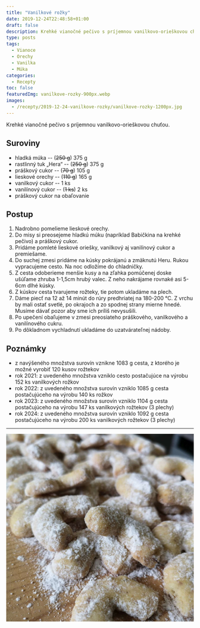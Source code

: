 ```yaml
---
title: "Vanilkové rožky"
date: 2019-12-24T22:48:58+01:00
draft: false
description: Krehké vianočné pečivo s príjemnou vanilkovo-orieškovou chuťou.
type: posts
tags:
  - Vianoce
  - Orechy
  - Vanilka
  - Múka
categories:
  - Recepty
toc: false
featuredImg: vanilkove-rozky-900px.webp
images:
  - /recepty/2019-12-24-vanilkove-rozky/vanilkove-rozky-1200px.jpg
---
```


Krehké vianočné pečivo s príjemnou vanilkovo-orieškovou chuťou.

## Suroviny

- hladká múka -- (~~250 g~~) 375 g
- rastlinný tuk „Hera“ -- (~~250 g~~) 375 g
- práškový cukor -- (~~70 g~~) 105 g
- lieskové orechy -- (~~110 g~~) 165 g
- vanilkový cukor -- 1 ks
- vanilínový cukor -- (~~1 ks~~) 2 ks
- práškový cukor na obaľovanie

## Postup

1. Nadrobno pomelieme lieskové orechy.
2. Do misy si preosejeme hladkú múku (napríklad Babičkina na krehké pečivo) a práškový cukor.
3. Pridáme pomleté lieskové oriešky, vanilkový aj vanilínový cukor a premiešame.
4. Do suchej zmesi pridáme na kúsky pokrájanú a zmäknutú Heru. Rukou vypracujeme cesto. Na noc odložíme do chladničky.
5. Z cesta odoberieme menšie kusy a na zľahka pomúčenej doske ušúľame zhruba 1-1,5cm hrubý valec. Z neho nakrájame rovnaké asi 5-6cm dlhé kúsky.
6. Z kúskov cesta tvarujeme rožteky, tie potom ukladáme na plech.
7. Dáme piecť na 12 až 14 minút do rúry predhriatej na 180-200 °C. Z vrchu by mali ostať svetlé, po okrajoch a zo spodnej strany mierne hnedé. Musíme dávať pozor aby sme ich príliš nevysušili.
8. Po upečení obaľujeme v zmesi preosiateho práškového, vanilkového a vanilínového cukru.
9. Po dôkladnom vychladnutí ukladáme do uzatvárateľnej nádoby.

## Poznámky

- z navýšeného množstva surovín vznikne 1083 g cesta, z ktorého je možné vyrobiť 120 kusov rožtekov
- rok 2021: z uvedeného množstva vzniklo cesto postačujúce na výrobu 152 ks vanilkových rožkov
- rok 2022: z uvedeného množstva surovín vzniklo 1085 g cesta postačujúceho na výrobu 140 ks rožkov
- rok 2023: z uvedeného množstva surovín vzniklo 1104 g cesta postačujúceho na výrobu 147 ks vanilkových rožtekov (3 plechy)
- rok 2024: z uvedeného množstva surovín vzniklo 1092 g cesta postačujúceho na výrobu 200 ks vanilkových rožtekov (3 plechy)

---

![Vanilkové rožky](vanilkove-rozky-1200px.jpg "Vanilkové rožky (autor: zwieratko, 2020)")
